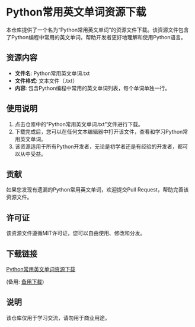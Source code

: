 # Python常用英文单词资源下载

本仓库提供了一个名为“Python常用英文单词”的资源文件下载。该资源文件包含了Python编程中常用的英文单词，帮助开发者更好地理解和使用Python语言。

## 资源内容

- **文件名**: Python常用英文单词.txt
- **文件格式**: 文本文件（.txt）
- **内容**: 包含Python编程中常用的英文单词列表，每个单词单独一行。

## 使用说明

1. 点击仓库中的“Python常用英文单词.txt”文件进行下载。
2. 下载完成后，您可以在任何文本编辑器中打开该文件，查看和学习Python常用英文单词。
3. 该资源适用于所有Python开发者，无论是初学者还是有经验的开发者，都可以从中受益。

## 贡献

如果您发现有遗漏的Python常用英文单词，欢迎提交Pull Request，帮助完善该资源文件。

## 许可证

该资源文件遵循MIT许可证，您可以自由使用、修改和分发。

## 下载链接
[Python常用英文单词资源下载](https://pan.quark.cn/s/4146a7e79ea5) 

(备用: [备用下载](https://pan.baidu.com/s/1cHXHzk9x_tZPfgAvF3jb7A?pwd=1234))

## 说明

该仓库仅用于学习交流，请勿用于商业用途。

